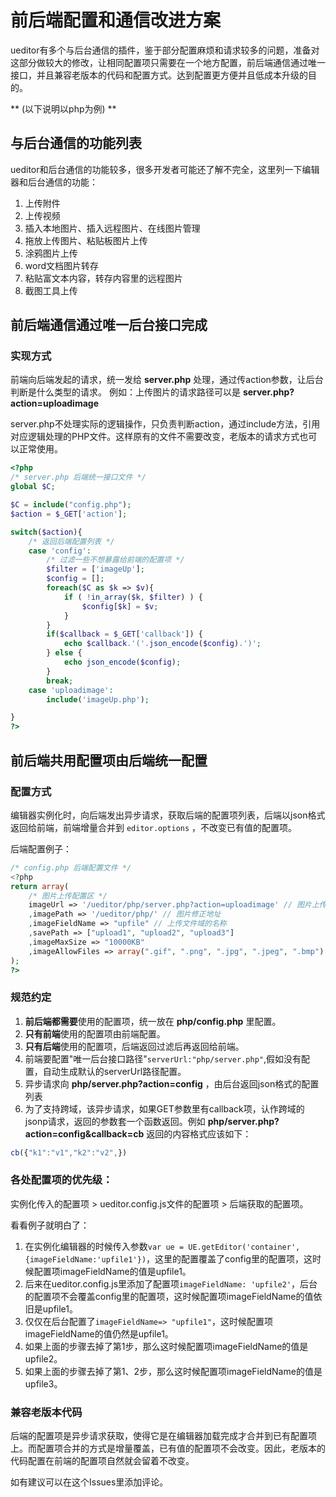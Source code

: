 # 前后端配置和通信改进方案

ueditor有多个与后台通信的插件，鉴于部分配置麻烦和请求较多的问题，准备对这部分做较大的修改，让相同配置项只需要在一个地方配置，前后端通信通过唯一接口，并且兼容老版本的代码和配置方式。达到配置更方便并且低成本升级的目的。

** (以下说明以php为例) **

## 与后台通信的功能列表

ueditor和后台通信的功能较多，很多开发者可能还了解不完全，这里列一下编辑器和后台通信的功能：

1. 上传附件
2. 上传视频
3. 插入本地图片、插入远程图片、在线图片管理
4. 拖放上传图片、粘贴板图片上传
5. 涂鸦图片上传
6. word文档图片转存
7. 粘贴富文本内容，转存内容里的远程图片
8. 截图工具上传



## 前后端通信通过唯一后台接口完成

### 实现方式

前端向后端发起的请求，统一发给 **server.php** 处理，通过传action参数，让后台判断是什么类型的请求。
例如：上传图片的请求路径可以是 **server.php?action=uploadimage**

server.php不处理实际的逻辑操作，只负责判断action，通过include方法，引用对应逻辑处理的PHP文件。这样原有的文件不需要改变，老版本的请求方式也可以正常使用。



```php
<?php
/* server.php 后端统一接口文件 */
global $C;

$C = include("config.php");
$action = $_GET['action'];

switch($action){
    /* 返回后端配置列表 */
    case 'config':
        /* 过滤一些不想暴露给前端的配置项 */
        $filter = ['imageUp'];
        $config = [];
        foreach($C as $k => $v){
            if ( !in_array($k, $filter) ) {
                $config[$k] = $v;
            }
        }
        if($callback = $_GET['callback']) {
            echo $callback.'('.json_encode($config).')';
        } else {
            echo json_encode($config);
        }
        break;
    case 'uploadimage':
    	include('imageUp.php');

}
?>
```

## 前后端共用配置项由后端统一配置

### 配置方式

编辑器实例化时，向后端发出异步请求，获取后端的配置项列表，后端以json格式返回给前端，前端增量合并到 ```editor.options``` ，不改变已有值的配置项。

后端配置例子：

```php
/* config.php 后端配置文件 */
<?php
return array(
    /* 图片上传配置区 */
    imageUrl => '/ueditor/php/server.php?action=uploadimage' // 图片上传地址
    ,imagePath => '/ueditor/php/' // 图片修正地址
    ,imageFieldName => "upfile" // 上传文件域的名称
    ,savePath => ["upload1", "upload2", "upload3"]
    ,imageMaxSize => "10000KB"
    ,imageAllowFiles => array(".gif", ".png", ".jpg", ".jpeg", ".bmp")
);
?>
```

### 规范约定

1. **前后端都需要**使用的配置项，统一放在 **php/config.php** 里配置。
2. **只有前端**使用的配置项由前端配置。
3. **只有后端**使用的配置项，后端返回过滤后再返回给前端。
4. 前端要配置"唯一后台接口路径"```serverUrl:"php/server.php"```,假如没有配置，自动生成默认的serverUrl路径配置。
5. 异步请求向 **php/server.php?action=config** ，由后台返回json格式的配置列表
6. 为了支持跨域，该异步请求，如果GET参数里有callback项，认作跨域的jsonp请求，返回的参数套一个函数返回。例如 **php/server.php?action=config&callback=cb** 返回的内容格式应该如下：
```javascript
cb({"k1":"v1","k2":"v2",})
```

### 各处配置项的优先级：

实例化传入的配置项 > ueditor.config.js文件的配置项 > 后端获取的配置项。

看看例子就明白了：
1. 在实例化编辑器的时候传入参数```var ue = UE.getEditor('container', {imageFieldName:'upfile1'})```，这里的配置覆盖了config里的配置项，这时候配置项imageFieldName的值是upfile1。
2. 后来在ueditor.config.js里添加了配置项```imageFieldName: 'upfile2'```，后台的配置项不会覆盖config里的配置项，这时候配置项imageFieldName的值依旧是upfile1。
3. 仅仅在后台配置了```imageFieldName=> "upfile1"```，这时候配置项imageFieldName的值仍然是upfile1。
4. 如果上面的步骤去掉了第1步，那么这时候配置项imageFieldName的值是upfile2。
5. 如果上面的步骤去掉了第1、2步，那么这时候配置项imageFieldName的值是upfile3。

### 兼容老版本代码

后端的配置项是异步请求获取，使得它是在编辑器加载完成才合并到已有配置项上。而配置项合并的方式是增量覆盖，已有值的配置项不会改变。因此，老版本的代码配置在前端的配置项自然就会留着不改变。

如有建议可以在这个Issues里添加评论。







